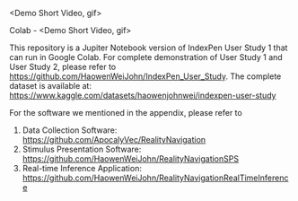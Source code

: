 
<Demo Short Video, gif>

Colab - <Demo Short Video, gif>


This repository is a Jupiter Notebook version of IndexPen User Study 1 that can run in Google Colab.
For complete demonstration of User Study 1 and User Study 2, please refer to https://github.com/HaowenWeiJohn/IndexPen_User_Study.
The complete dataset is available at: https://www.kaggle.com/datasets/haowenjohnwei/indexpen-user-study

For the software we mentioned in the appendix, please refer to 
1. Data Collection Software: https://github.com/ApocalyVec/RealityNavigation 
2. Stimulus Presentation Software: https://github.com/HaowenWeiJohn/RealityNavigationSPS 
3. Real-time Inference Application: https://github.com/HaowenWeiJohn/RealityNavigationRealTimeInference

